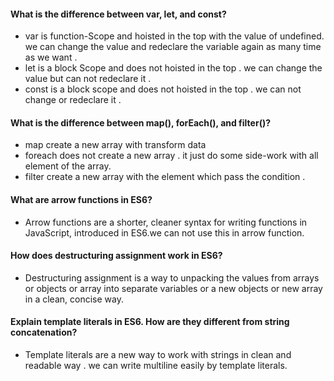 #### What is the difference between var, let, and const?
 -  var is function-Scope and hoisted in the top with the value of undefined. we can change the value and redeclare the variable again as many time as we want . 
 - let is a block Scope and does not hoisted in the top . we can change the value but can not redeclare it .
 - const is a block scope and does not hoisted in the top .  we can  not change or redeclare it .

 #### What is the difference between map(), forEach(), and filter()? 

 - map create a new array with transform data
 - foreach does not create a new array . it just do some side-work with all element of the array.
 - filter create a new array with the element which pass the condition .


#### What are arrow functions in ES6?
 - Arrow functions are a shorter, cleaner syntax for writing functions in JavaScript, introduced in ES6.we can not use this in arrow function.

 #### How does destructuring assignment work in ES6?
  - Destructuring assignment is a way to unpacking the  values from arrays or objects or array into separate variables or a new objects or new array in a clean, concise way.

#### Explain template literals in ES6. How are they different from string concatenation?
 - Template literals are a new way to work with strings in clean and readable way . we can write multiline easily by template literals. 
